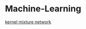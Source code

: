 # Machine-Learning 
  [kernel mixture network](https://janvdvegt.github.io/2017/06/07/Kernel-Mixture-Networks.html) 
